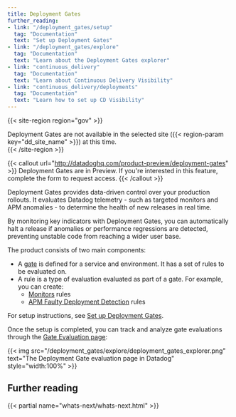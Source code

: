 ```yaml
---
title: Deployment Gates
further_reading:
- link: "/deployment_gates/setup"
  tag: "Documentation"
  text: "Set up Deployment Gates"
- link: "/deployment_gates/explore"
  tag: "Documentation"
  text: "Learn about the Deployment Gates explorer"
- link: "continuous_delivery"
  tag: "Documentation"
  text: "Learn about Continuous Delivery Visibility"
- link: "continuous_delivery/deployments"
  tag: "Documentation"
  text: "Learn how to set up CD Visibility"
---
```


{{< site-region region="gov" >}}
<div class="alert alert-warning">Deployment Gates are not available in the selected site ({{< region-param key="dd_site_name" >}}) at this time.</div>
{{< /site-region >}}

{{< callout url="http://datadoghq.com/product-preview/deployment-gates" >}}
Deployment Gates are in Preview. If you're interested in this feature, complete the form to request access.
{{< /callout >}}

Deployment Gates provides data-driven control over your production rollouts. It evaluates Datadog telemetry - such as targeted monitors and APM anomalies - to determine the health of new releases in real time.

By monitoring key indicators with Deployment Gates, you can automatically halt a release if anomalies or performance regressions are detected, preventing unstable code from reaching a wider user base.

The product consists of two main components:

- A [gate][1] is defined for a service and environment. It has a set of rules to be evaluated on.
- A rule is a type of evaluation evaluated as part of a gate. For example, you can create:
  - [Monitors][2] rules
  - [APM Faulty Deployment Detection][3] rules

For setup instructions, see [Set up Deployment Gates][4].

Once the setup is completed, you can track and analyze gate evaluations through the [Gate Evaluation page][5]:

{{< img src="/deployment_gates/explore/deployment_gates_explorer.png" text="The Deployment Gate evaluation page in Datadog" style="width:100%" >}}

## Further reading

{{< partial name="whats-next/whats-next.html" >}}

[1]: /deployment_gates/setup/#create-a-deployment-gate
[2]: /deployment_gates/setup/?tab=monitors#rule-types
[3]: /deployment_gates/setup/?tab=apm_faulty_deployment_detection#rule-types
[4]: /deployment_gates/setup
[5]: /deployment_gates/explore